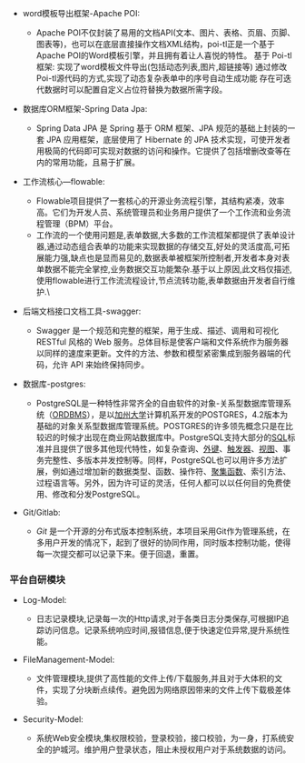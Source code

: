 + word模板导出框架-Apache POI:
  + Apache POI不仅封装了易用的文档API(文本、图片、表格、页眉、页脚、图表等)，也可以在底层直接操作文档XML结构，poi-tl正是一个基于Apache POI的Word模板引擎，并且拥有着让人喜悦的特性。
    基于 Poi-tl 框架:
    实现了word模板文件导出(包括动态列表,图片,超链接等)
    通过修改Poi-tl源代码的方式,实现了动态复杂表单中的序号自动生成功能
    存在可迭代数据时可以配置自定义占位符替换为数据所需字段。
+ 数据库ORM框架-Spring Data Jpa:
  + Spring Data JPA 是 Spring 基于 ORM 框架、JPA 规范的基础上封装的一套 JPA 应用框架，底层使用了 Hibernate 的 JPA 技术实现，可使开发者用极简的代码即可实现对数据的访问和操作。它提供了包括增删改查等在内的常用功能，且易于扩展。
+ 工作流核心—flowable:
  + Flowable项目提供了一套核心的开源业务流程引擎，其结构紧凑，效率高。它们为开发人员、系统管理员和业务用户提供了一个工作流和业务流程管理（BPM）平台。
  + 工作流的一个使用问题是,表单数据,大多数的工作流框架都提供了表单设计器,通过动态组合表单的功能来实现数据的存储交互,好处的灵活度高,可拓展能力强,缺点也是显而易见的,数据表单被框架所控制者,开发者本身对表单数据不能完全掌控,业务数据交互功能繁杂.基于以上原因,此文档仅描述,使用flowable进行工作流流程设计,节点流转功能,表单数据由开发者自行维护.\
+ 后端文档接口文档工具-swagger:
  + Swagger 是一个规范和完整的框架，用于生成、描述、调用和可视化 RESTful 风格的 Web 服务。总体目标是使客户端和文件系统作为服务器以同样的速度来更新。文件的方法、参数和模型紧密集成到服务器端的代码，允许 API 来始终保持同步。
+ 数据库-postgres:
  + PostgreSQL是一种特性非常齐全的自由软件的对象-关系型数据库管理系统（[ORDBMS](https://baike.baidu.com/item/ORDBMS/870762)），是以[加州大学](https://baike.baidu.com/item/加州大学/3298010)计算机系开发的POSTGRES，4.2版本为基础的对象关系型数据库管理系统。POSTGRES的许多领先概念只是在比较迟的时候才出现在商业网站数据库中。PostgreSQL支持大部分的[SQL](https://baike.baidu.com/item/SQL/86007)标准并且提供了很多其他现代特性，如复杂查询、[外键](https://baike.baidu.com/item/外键/1232333)、[触发器](https://baike.baidu.com/item/触发器/16782)、[视图](https://baike.baidu.com/item/视图/1302820)、事务完整性、多版本并发控制等。同样，PostgreSQL也可以用许多方法扩展，例如通过增加新的数据类型、函数、操作符、[聚集函数](https://baike.baidu.com/item/聚集函数/6704258)、索引方法、过程语言等。另外，因为许可证的灵活，任何人都可以以任何目的免费使用、修改和分发PostgreSQL。

+ Git/Gitlab:
  +  *Git* 是一个开源的分布式版本控制系统，本项目采用Git作为管理系统，在多用户开发的情况下，起到了很好的协同作用，同时版本控制功能，使得每一次提交都可以记录下来。便于回退，重置。



### 平台自研模块

+ Log-Model:

  + 日志记录模块,记录每一次的Http请求,对于各类日志分类保存,可根据IP追踪访问信息。记录系统响应时间,报错信息,便于快速定位异常,提升系统性能。

+ FileManagement-Model:

  + 文件管理模块,提供了高性能的文件上传/下载服务,并且对于大体积的文件，实现了分块断点续传。避免因为网络原因带来的文件上传下载极差体验。

+ Security-Model:

  + 系统Web安全模块,集权限校验，登录校验，接口校验，为一身，打系统安全的护城河。维护用户登录状态，阻止未授权用户对于系统数据的访问。

  